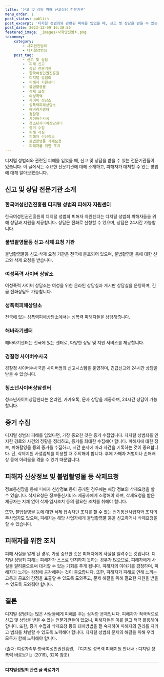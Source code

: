 ```yaml
---
title: '신고 및 상담 피해 신고상담 전문기관'
menu_order: 1
post_status: publish
post_excerpt: '디지털 성범죄와 관련된 피해를 입었을 때, 신고 및 상담을 받을 수 있는 전문기관들이 있습니다. 이 글에서는 주요한 전문기관에 대해 소개하고, 피해자가 대처할 수 있는 방법에 대해 알아보겠습니다.'
post_date: 2023-12-09 16:30:59
featured_image: _images/사회안전범죄.png
taxonomy:
    category:
        - 사회안전범죄
        - 디지털성범죄
    post_tag:
        - 신고 및 상담
        -  피해 신고
        -  상담 전문기관
        -  한국여성인권진흥원
        -  디지털 성범죄
        -  피해자 지원센터
        -  불법촬영물
        -  삭제 요청
        -  여성폭력
        -  사이버 상담소
        -  성폭력피해상담소
        -  해바라기센터
        -  경찰청
        -  사이버수사국
        -  청소년사이버상담센터
        -  증거 수집
        -  피해 사실
        -  피해자 신상정보
        -  불법촬영물 삭제요청
        -  피해자를 위한 조치
---
```



디지털 성범죄와 관련된 피해를 입었을 때, 신고 및 상담을 받을 수 있는 전문기관들이 있습니다. 이 글에서는 주요한 전문기관에 대해 소개하고, 피해자가 대처할 수 있는 방법에 대해 알아보겠습니다. 

## 신고 및 상담 전문기관 소개

### 한국여성인권진흥원 디지털 성범죄 피해자 지원센터

한국여성인권진흥원의 디지털 성범죄 피해자 지원센터는 디지털 성범죄 피해자들을 위해 상담과 지원을 제공합니다. 상담은 전화로 신청할 수 있으며, 상담은 24시간 가능합니다.

### 불법촬영물등 신고·삭제 요청 기관

불법촬영물등 신고·삭제 요청 기관은 전국에 분포되어 있으며, 불법촬영물 등에 대한 신고와 삭제 요청을 받습니다.

### 여성폭력 사이버 상담소

여성폭력 사이버 상담소는 여성을 위한 온라인 상담실과 게시판 상담실을 운영하며, 긴급 전화상담도 가능합니다.

### 성폭력피해상담소

전국에 있는 성폭력피해상담소에서는 성폭력 피해자들을 상담해줍니다.

### 해바라기센터

해바라기센터는 전국에 있는 센터로, 다양한 상담 및 지원 서비스를 제공합니다.

### 경찰청 사이버수사국

경찰청 사이버수사국은 사이버범죄 신고시스템을 운영하며, 긴급신고와 24시간 상담을 받을 수 있습니다.

### 청소년사이버상담센터

청소년사이버상담센터는 온라인, 카카오톡, 문자 상담을 제공하며, 24시간 상담이 가능합니다.

## 증거 수집

디지털 성범죄 피해를 입었다면, 가장 중요한 것은 증거 수집입니다. 디지털 성범죄를 인지한 경로와 사건의 정황을 정리하고, 증거를 최대한 수집해야 합니다. 피해자에 대한 정보, 피해촬영물 등의 증거를 수집하고, 시간 순서에 따라 사건을 기록하는 것이 중요합니다. 단, 삭제지원 사설업체를 이용할 때 주의해야 합니다. 후에 가해자 처벌이나 손해배상 등에 어려움을 겪을 수 있기 때문입니다.

## 피해자 신상정보 및 불법촬영물 등 삭제요청

정보통신망을 통해 피해자 신상정보 등이 공개된 경우에는 해당 정보의 삭제요청을 할 수 있습니다. 삭제요청은 정보통신서비스 제공자에게 소명해야 하며, 삭제요청을 받은 제공자는 지체 없이 삭제·임시조치 등의 필요한 조치를 취해야 합니다.

또한, 불법촬영물 등에 대한 삭제·접속차단 조치를 할 수 있는 전기통신사업자와 조치의무사업자도 있으며, 피해자는 해당 사업자에게 불법촬영물 등을 신고하거나 삭제요청을 할 수 있습니다.

## 피해자를 위한 조치

피해 사실을 알게 된 경우, 가장 중요한 것은 피해자에게 사실을 알려주는 것입니다. 디지털 성범죄 피해는 피해자가 스스로 인지하지 못하는 경우가 많으므로, 피해자에게 사실을 알려줌으로써 대처할 수 있는 기회를 주게 됩니다. 피해자의 이야기를 경청하며, 피해자가 느끼는 감정에 공감해주는 것이 중요합니다. 또한, 피해자가 피해로 인해 느끼는 고통과 공포의 감정을 표출할 수 있도록 도와주고, 문제 해결을 위해 필요한 지원을 받을 수 있도록 도와줘야 합니다.

## 결론

디지털 성범죄는 많은 사람들에게 피해를 주는 심각한 문제입니다. 피해자가 적극적으로 신고 및 상담을 받을 수 있는 전문기관들이 있으니, 피해자들은 이를 알고 적극 활용해야 합니다. 또한, 증거 수집과 삭제요청 등의 대처방법을 잘 숙지하여 피해자의 권리를 지키고 범죄를 처벌할 수 있도록 노력해야 합니다. 디지털 성범죄 문제의 해결을 위해 우리 모두가 함께 노력해야 합니다.

(출처: 여성가족부·한국여성인권진흥원, 『디지털 성폭력 피해지원 안내서 : 디지털 성폭력 바로보기』(2019), 32쪽 참조)
<!-- wp:separator -->
<hr class="wp-block-separator has-alpha-channel-opacity"/>
<!-- /wp:separator -->

<!-- wp:group {"backgroundColor":"base","layout":{"type":"constrained"}} -->
<div class="wp-block-group has-base-background-color has-background"><!-- wp:paragraph {"align":"center","fontSize":"medium"} -->
<p class="has-text-align-center has-large-font-size"><strong>디지털성범죄 관련 글 바로가기</strong></p>
<!-- /wp:paragraph -->


<!-- wp:latest-posts
{"categories":[{"id":28090,"count":19,"description":"","link":"https://uknowlaw.com/category/%eb%94%94%ec%a7%80%ed%84%b8%ec%84%b1%eb%b2%94%ec%a3%84/","name":"디지털성범죄","slug":"디지털성범죄","taxonomy":"category","parent":0,"meta":[],"_links":{"self":[{"href":"https://uknowlaw.com/wp-json/wp/v2/categories/28090"}],"collection":[{"href":"https://uknowlaw.com/wp-json/wp/v2/categories"}],"about":[{"href":"https://uknowlaw.com/wp-json/wp/v2/taxonomies/category"}],"wp:post_type":[{"href":"https://uknowlaw.com/wp-json/wp/v2/posts?categories=28090"}],"curies":[{"name":"wp","href":"https://api.w.org/{rel}","templated":true}]}}],"postsToShow":100,"excerptLength":28,"postLayout":"grid","columns":2,"featuredImageAlign":"left","featuredImageSizeSlug":"large","fontSize":"small"} /--></div>
<!-- /wp:group -->